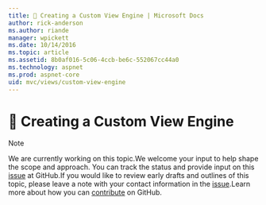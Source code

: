 ```yaml
---
title: 🔧 Creating a Custom View Engine | Microsoft Docs
author: rick-anderson
ms.author: riande
manager: wpickett
ms.date: 10/14/2016
ms.topic: article
ms.assetid: 8b0af016-5c06-4ccb-be6c-552067cc44a0
ms.technology: aspnet
ms.prod: aspnet-core
uid: mvc/views/custom-view-engine
---
```

# 🔧 Creating a Custom View Engine

> [!NOTE]
> We are currently working on this topic.We welcome your input to help shape the scope and approach. You can track the status and provide input on this [issue](https://github.com/aspnet/Docs/issues/137) at GitHub.If you would like to review early drafts and outlines of this topic, please leave a note with your contact information in the [issue](https://github.com/aspnet/Docs/issues/137).Learn more about how you can [contribute](https://github.com/aspnet/Docs/blob/master/CONTRIBUTING.md) on GitHub.
